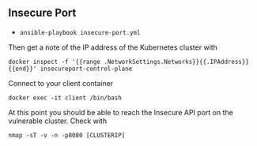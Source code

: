 ## Insecure Port


- `ansible-playbook insecure-port.yml`

Then get a note of the IP address of the Kubernetes cluster with 

```
docker inspect -f '{{range .NetworkSettings.Networks}}{{.IPAddress}}{{end}}' insecureport-control-plane
```

Connect to your client container

```
docker exec -it client /bin/bash
```

At this point you should be able to reach the Insecure API port on the vulnerable cluster.  Check with

```
nmap -sT -v -n -p8080 [CLUSTERIP]
```